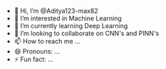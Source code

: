 - 👋 Hi, I’m @Aditya123-max82
- 👀 I’m interested in Machine Learning
- 🌱 I’m currently learning Deep Learning
- 💞️ I’m looking to collaborate on CNN's and PINN's
- 📫 How to reach me ...
- 😄 Pronouns: ...
- ⚡ Fun fact: ...

<!---
Aditya123-max82/Aditya123-max82 is a ✨ special ✨ repository because its `README.md` (this file) appears on your GitHub profile.
You can click the Preview link to take a look at your changes.
--->
